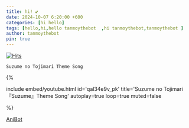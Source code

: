 ```yaml
---
title: hi! 💕
date: 2024-10-07 6:20:00 +600
categories: [hi hello]
tags: [hello,hi,hello tanmoythebot  ,hi tanmoythebot,tanmoythebot ]     # TAG names should always be lowercase
author: tanmoythebot
pin: true
---
```

[![Hits](https://hits.seeyoufarm.com/api/count/incr/badge.svg?url=https%3A%2F%2Fwww.tanmoy.xyz%2Fposts%2Fhi%2F&count_bg=%2379C83D&title_bg=%23555555&icon=&icon_color=%23E7E7E7&title=hits&edge_flat=false)](https://hits.seeyoufarm.com/api/count/incr/badge.svg?url=https%3A%2F%2Fwww.tanmoy.xyz%2Fposts%2Fhi%2F&count_bg=%2379C83D&title_bg=%23555555&icon=&icon_color=%23E7E7E7&title=hits&edge_flat=false)

```
Suzume no Tojimari Theme Song
```
{%

 include embed/youtube.html id='qal34e9v_pk'
  title='Suzume no Tojimari『Suzume』Theme Song'
  autoplay=true
  loop=true
  muted=false

%}


[AniBot](https://anibot-tanmoy.vercel.app)